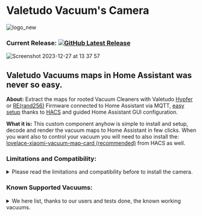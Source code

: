 [releases_shield]: https://img.shields.io/github/release/sca075/valetudo_vacuum_camera.svg?style=popout
[latest_release]: https://github.com/sca075/valetudo_vacuum_camera/releases/latest

# Valetudo Vacuum's Camera

![logo_new](https://github.com/sca075/valetudo_vacuum_camera/assets/82227818/b1f5a523-7a20-4ddd-b345-84755920458c)

### Current Release: [![GitHub Latest Release][releases_shield]][latest_release]

![Screenshot 2023-12-27 at 13 37 57](https://github.com/sca075/valetudo_vacuum_camera/assets/82227818/4f1f76ee-b507-4fde-b1bd-32e6980873cb)


## Valetudo Vacuums maps in Home Assistant was never so easy.

**About:**
Extract the maps for rooted Vacuum Cleaners with Valetudo [Hypfer](https://valetudo.cloud/) or [RE(rand256)](https://github.com/rand256/valetudo) Firmware connected to Home Assistant via MQTT, [easy setup](./docs/install.md) thanks to [HACS](https://hacs.xyz/)  and guided Home Assistant GUI configuration.

**What it is:** 
This custom component anyhow is simple to install and setup, decode and render the vacuum maps to Home Assistant in few clicks. 
When you want also to control your vacuum you will need to also install the:
[lovelace-xiaomi-vacuum-map-card (recommended)](https://github.com/PiotrMachowski/lovelace-xiaomi-vacuum-map-card) from HACS as well.

### Limitations and Compatibility:
<details>
   <summary>
      Please read the limitations and compatibility before to install the camera.
   </summary>

I kindly ask for your understanding regarding any limitations you may encounter with this custom component.
While it's been extensively tested on a PI4 8GB and now also on ProxMox VE, hardware below PI4 8GB may face issues. **Your feedback on such platforms is invaluable**;
please report any problems you encounter.
As a team of one, I'm diligently working to address compatibility across all environments, but this process takes time. In the interim, you can utilize [ValetudoPNG](https://github.com/erkexzcx/valetudopng) as an alternative on unsupported platforms.
Your support in making this component compatible with all environments is greatly appreciated. If you'd like to contribute, whether through code or time, please consider joining our efforts.
For further details on how the camera operates and how you can contribute, refer to the Wiki section of this project. Your patience and assistance are crucial as we strive toward our goal of universal compatibility.

- PI3 4GB: The camera is working on PI3 4GB, anyhow no chance there to run two vacuums cameras at the same time.
- PI4 4GB: The camera is working on PI4 4GB, anyhow run two vacuums cameras at the same time isn't advised.
</details>


### Known Supported Vacuums:
<details><summary>We here list, thanks to our users and tests done, the known working vacuums.</summary>

- Dreame D9
- Dreame Z10 Pro
- Dreame L10s Ultra
- Mi Robot Vacuum-Mop P
- Roborock.S5 / S50 / S55 (Gen.2)
- Roborock.S6
- Roborock.S7
- Roborock.S8
- Roborock.V1 (Gen.1)
- Xiaomi C1
- In general, **it works with all flashed Valetudo Hypfer or RE(rand256) vacuums**.

### Sad but True!!
The 2024.06.1 will be the real last relese of this project. 
The project will be archived after this version. Thanks [[Hypfer](https://github.com/home-assistant/brands/pull/5533#), rightly, the new vesion will not have any logo or icons to display, as we aren't affiliated with Hypfer or any Valetudo. Apparently I can't also use the new logo you see above in Home Assistant. 
This project did born just to provide an easy way to display the maps of Valetudo Vacuums (as it is right in the spirit of Home Hassistant).
The decision is for me, sad, but I do not see the point to continue invessting money time on this, also tired to make unproductive discussions.
The repository will be archived, after Home Assistant 2024.6.0, I feel right that the over 200 users that already use this camera have for instance a solid working version.


sted also on ProxMox and Docker Supervised "production" enviroment (fully setup home installation).
### Tanks to:
- [@PiotrMachowski](https://github.com/PiotrMachowski) inspiring this integration and his amazing work.
- [@Hypfer](https://github.com/Hypfer) for freeing the vacuums from the clouds and continuously improve our vacuums :)
- [@billyourself](https://github.com/billyourself) for providing us the data and motivation to evolve this project.
- [@Skeletorjus](https://github.com/Skeletorjus) that using this integration gave us several ideas to improve it.
- [@rohankapoorcom](https://github.com/rohankapoorcom) autor of the v1.4.0 that make really easy to set up this integration.
- [@gunjambi](https://github.com/gunjambi) that found a solution to re-draw the robot and also implemented the snapshots png to be enabled or disabled from the options.
- [@T0ytoy](https://github.com/T0ytoy) for the amazing cooperation in testing our Camera that improved [using the threading](https://github.com/sca075/valetudo_vacuum_camera/discussions/71).
- And to all of you using this integration and reporting any issues, improvements and vacuums used with it.

